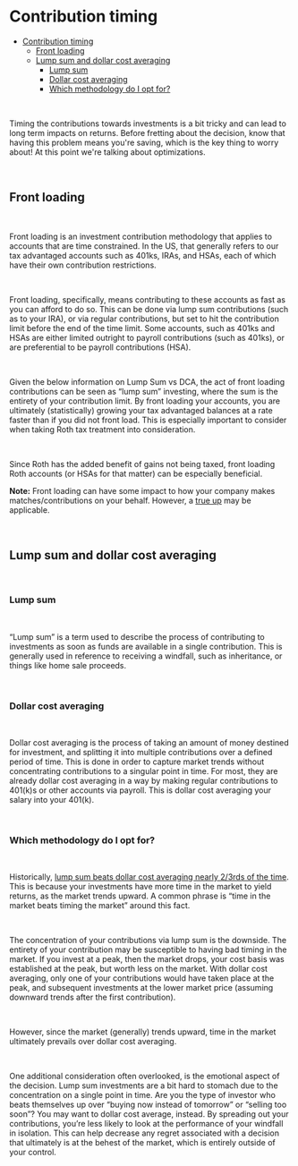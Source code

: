 # Contribution timing

- [Contribution timing](#contribution-timing)
  - [Front loading](#front-loading)
  - [Lump sum and dollar cost averaging](#lump-sum-and-dollar-cost-averaging)
    - [Lump sum](#lump-sum)
    - [Dollar cost averaging](#dollar-cost-averaging)
    - [Which methodology do I opt for?](#which-methodology-do-i-opt-for)

&nbsp;  

Timing the contributions towards investments is a bit tricky and can lead to long term impacts on returns. Before fretting about the decision, know that having this problem means you're saving, which is the key thing to worry about! At this point we're talking about optimizations.

&nbsp; 

## Front loading  

&nbsp;  

Front loading is an investment contribution methodology that applies to accounts that are time constrained. In the US, that generally refers to our tax advantaged accounts such as 401ks, IRAs, and HSAs, each of which have their own contribution restrictions.

&nbsp;

Front loading, specifically, means contributing to these accounts as fast as you can afford to do so. This can be done via lump sum contributions (such as to your IRA), or via regular contributions, but set to hit the contribution limit before the end of the time limit. Some accounts, such as 401ks and HSAs are either limited outright to payroll contributions (such as 401ks), or are preferential to be payroll contributions (HSA).

&nbsp;  

Given the below information on Lump Sum vs DCA, the act of front loading contributions can be seen as “lump sum” investing, where the sum is the entirety of your contribution limit. By front loading your accounts, you are ultimately (statistically) growing your tax advantaged balances at a rate faster than if you did not front load. This is especially important to consider when taking Roth tax treatment into consideration.

&nbsp; 

Since Roth has the added benefit of gains not being taxed, front loading Roth accounts (or HSAs for that matter) can be especially beneficial.

**Note:** Front loading can have some impact to how your company makes matches/contributions on your behalf. However, a [true up](/401k/true-up) may be applicable.

&nbsp;

## Lump sum and dollar cost averaging

&nbsp;

### Lump sum

&nbsp;  

“Lump sum” is a term used to describe the process of contributing to investments as soon as funds are available in a single contribution. This is generally used in reference to receiving a windfall, such as inheritance, or things like home sale proceeds.

&nbsp;

### Dollar cost averaging

&nbsp;  

Dollar cost averaging is the process of taking an amount of money destined for investment, and splitting it into multiple contributions over a defined period of time. This is done in order to capture market trends without concentrating contributions to a singular point in time. For most, they are already dollar cost averaging in a way by making regular contributions to 401(k)s or other accounts via payroll. This is dollar cost averaging your salary into your 401(k).

&nbsp;  

### Which methodology do I opt for?

&nbsp;  

Historically, [lump sum beats dollar cost averaging nearly 2/3rds of the time](https://static.twentyoverten.com/5980d16bbfb1c93238ad9c24/rJpQmY8o7/Dollar-Cost-Averaging-Just-Means-Taking-Risk-Later-Vanguard.pdf). This is because your investments have more time in the market to yield returns, as the market trends upward. A common phrase is “time in the market beats timing the market” around this fact.

&nbsp;  

The concentration of your contributions via lump sum is the downside. The entirety of your contribution may be susceptible to having bad timing in the market. If you invest at a peak, then the market drops, your cost basis was established at the peak, but worth less on the market. With dollar cost averaging, only one of your contributions would have taken place at the peak, and subsequent investments at the lower market price (assuming downward trends after the first contribution).

&nbsp;  

However, since the market (generally) trends upward, time in the market ultimately prevails over dollar cost averaging.

&nbsp;  

One additional consideration often overlooked, is the emotional aspect of the decision. Lump sum investments are a bit hard to stomach due to the concentration on a single point in time. Are you the type of investor who beats themselves up over “buying now instead of tomorrow” or “selling too soon”? You may want to dollar cost average, instead. By spreading out your contributions, you’re less likely to look at the performance of your windfall in isolation. This can help decrease any regret associated with a decision that ultimately is at the behest of the market, which is entirely outside of your control.
